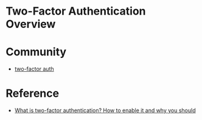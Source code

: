 # Two-Factor Authentication Overview

# Community

  - [two-factor auth](https://twofactorauth.org ) 

# Reference

  - [What is two-factor authentication? How to enable it and why you should](https://www.csoonline.com/article/3239144/password-security/what-is-two-factor-authentication-2fa-how-to-enable-it-and-why-you-should.html )

